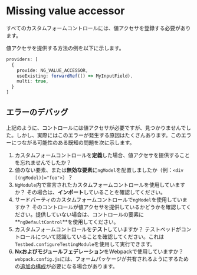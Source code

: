 # Missing value accessor

すべてのカスタムフォームコントロールには、値アクセサを登録する必要があります。

値アクセサを提供する方法の例を以下に示します。

```typescript
providers: [
  {
    provide: NG_VALUE_ACCESSOR,
    useExisting: forwardRef(() => MyInputField),
    multi: true,
  }
]
```

## エラーのデバッグ

上記のように、コントロールには値アクセサが必要ですが、見つかりませんでした。しかし、実際にはこのエラーが発生する原因はたくさんあります。このエラーにつながる可能性のある既知の問題を次に示します。

1. カスタムフォームコントロールを**定義**した場合、値アクセサを提供することを忘れませんでしたか？
1. 値のない要素、または**無効な要素**に`ngModel`を配置しましたか（例：`<div [(ngModel)]="foo">`）？
1. `NgModule`内で宣言されたカスタムフォームコントロールを使用していますか？ その場合は、**インポート**していることを確認してください。
1. サードパーティのカスタムフォームコントロールで`ngModel`を使用していますか？ そのコントロールが値アクセサを提供しているかどうかを確認してください。提供していない場合は、コントロールの要素に**`ngDefaultControl`**を使用してください。
1. カスタムフォームコントロールを**テスト**していますか？ テストベッドがコントロールについて認識していることを確認してください。これは`Testbed.configureTestingModule`を使用して実行できます。
1. **Nxおよびモジュールフェデレーション**をWebpackで使用していますか？ `webpack.config.js`には、フォームパッケージが共有されるようにするための[追加の構成](https://github.com/angular/angular/issues/43821#issuecomment-1054845431)が必要になる場合があります。
